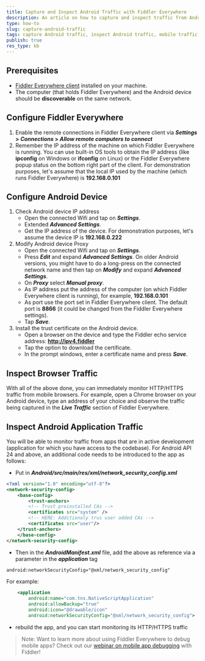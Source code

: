```yaml
---
title: Capture and Inspect Android Traffic with Fiddler Everywhere
description: An article on how to capture and inspect traffic from Android device while using Fiddler Everywhere
type: how-to
slug: capture-android-traffic
tags: capture Android traffic, inspect Android traffic, mobile traffic, https, Android application, Fiddler Everywhere Android
publish: true
res_type: kb
---
```



## Prerequisites

- [Fiddler Everywhere client](https://www.telerik.com/download/fiddler-everywhere) installed on your machine.
- The computer (that holds Fiddler Everywhere) and the Android device should be **discoverable** on the same network.

## Configure Fiddler Everywhere

1. Enable the remote connections in Fiddler Everywhere client via **_Settings_ > _Connections_ > _Allow remote computers to connect_**
2. Remember the IP address of the machine on which Fiddler Everywhere is running. You can use built-in OS tools to obtain the IP address (like **ipconfig** on Windows or **ifconfig** on Linux) or the Fiddler Everywhere popup status on the bottom right part of the client.
For demonstration purposes, let's assume that the local IP used by the machine (which runs Fiddler Everywhere) is **192.168.0.101**

## Configure Android Device

1. Check Android device IP address 
    - Open the connected Wifi and tap on **_Settings_**.
    - Extended **_Advanced Settings_**.
    - Get the IP address of the device. For demonstration purposes, let's assume the device IP is **192.168.0.222**
2. Modify Android device Proxy
    - Open the connected Wifi and tap on **_Settings_**.
    - Press **_Edit_** and expand **_Advanced Settings_**.
    On older Android versions, you might have to do a long-press on the connected network name and then tap on **_Modify_** and expand **_Advanced Settings_**.
    - On **_Proxy_** select **_Manual proxy_**.
    - As IP address put the address of the computer (on which Fiddler Everywhere client is running), for example, **192.168.0.101**
    - As port use the port set in Fiddler Everywhere client. The default port is **8866** (it could be changed from the Fiddler Everywhere settings). 
    - Tap **_Save_**.
3. Install the trust certificate on the Android device.
    - Open a browser on the device and type the Fiddler echo service address: **http://ipv4.fiddler**
    - Tap the option to download the certificate.
    - In the prompt windows, enter a certificate name and press **_Save_**.

## Inspect Browser Traffic

With all of the above done, you can immediately monitor HTTP/HTTPS traffic from mobile browsers. For example, open a Chrome browser on your Android device, type an address of your choice and observe the traffic being captured in the **_Live Traffic_** section of Fiddler Everywhere.

## Inspect Android Application Traffic

You will be able to monitor traffic from apps that are in active development (application for which you have access to the codebase). For Android API 24 and above, an additional code needs to be introduced to the app as follows:

- Put in **_Android/src/main/res/xml/network_security_config.xml_**
```XML
<?xml version="1.0" encoding="utf-8"?>
<network-security-config>
    <base-config>
        <trust-anchors>
        <!-- Trust preinstalled CAs -->
        <certificates src="system" />
        <!-- HERE: Additionaly trus user added CAs -->
        <certificates src="user"/>
    </trust-anchors>
    </base-config>
</network-security-config>
```

- Then in the **_AndroidManifest.xml_** file, add the above as reference via a parameter in the **_application_** tag
```XML
android:networkSecurityConfig="@xml/network_security_config"
```

For example:
```XML
    <application
        android:name="com.tns.NativeScriptApplication"
        android:allowBackup="true"
        android:icon="@drawable/icon"
        android:networkSecurityConfig="@xml/network_security_config">
```

- rebuild the app, and you can start monitoring its HTTP/HTTPS traffic



> Note: Want to learn more about using Fiddler Everywhere to debug mobile apps? Check out our [webinar on mobile app debugging](https://www.telerik.com/webinars/fiddler/how-to-debug-ios-and-android-mobile-apps-with-fiddler) with Fiddler! 
